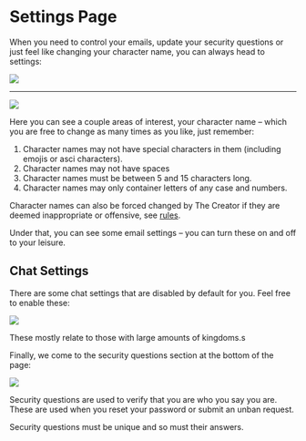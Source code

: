 # Settings Page

When you need to control your emails, update your security questions or just feel like changing your character name, you can always head to settings:

<div class="mb-4">
    <a href="/storage/info/settings/images/drop-down.png" class="glightbox">
        <img src="/storage/info/settings/images/drop-down.png" class="img-fluid" />
    </a>
</div>
<hr />
<div class="mb-4">
    <a href="/storage/info/settings/images/settings-top.png" class="glightbox">
        <img src="/storage/info/settings/images/settings-top.png" class="img-fluid" />
    </a>
</div>

Here you can see a couple areas of interest, your character name – which you are free to change as many times as you like, just remember:

1. Character names may not have special characters in them (including emojis or asci characters).
2. Character names may not have spaces
3. Character names must be between 5 and 15 characters long.
4. Character names may only container letters of any case and numbers.

Character names can also be forced changed by The Creator if they are deemed inappropriate or offensive, see [rules](/information/rules).

Under that, you can see some email settings – you can turn these on and off to your leisure.

## Chat Settings

There are some chat settings that are disabled by default for you. Feel free to enable these:

<div class="mb-4">
    <a href="/storage/info/settings/images/chat-settings.png" class="glightbox">
        <img src="/storage/info/settings/images/chat-settings.png" class="img-fluid" />
    </a>
</div>

These mostly relate to those with large amounts of kingdoms.s

Finally, we come to the security questions section at the bottom of the page:

<div class="mb-4">
    <a href="/storage/info/settings/images/security.png" class="glightbox">
        <img src="/storage/info/settings/images/security.png" class="img-fluid" />
    </a>
</div>

Security questions are used to verify that you are who you say you are. These are used when you reset your password or submit an unban request.

Security questions must be unique and so must their answers.


